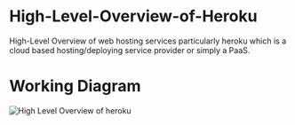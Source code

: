 # High-Level-Overview-of-Heroku
High-Level Overview of web hosting services particularly heroku which is a cloud based hosting/deploying service provider or simply a PaaS.
# Working Diagram
![High Level Overview of heroku](https://user-images.githubusercontent.com/64373963/185790338-e0b92e06-03c1-4864-b21d-c4d3ac73893b.png)
